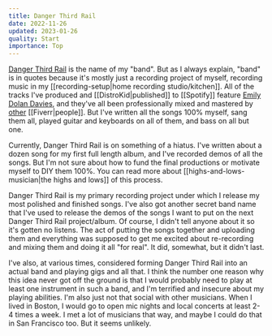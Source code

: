 ```yaml
---
title: Danger Third Rail
date: 2022-11-26
updated: 2023-01-26
quality: Start
importance: Top
---
```


[Danger Third Rail](https://dangerthirdrail.com) is the name of my "band". But as I always explain, "band" is in quotes because it's mostly just a recording project of myself, recording music in my [[recording-setup|home recording studio/kitchen]]. All of the tracks I've produced and [[DistroKid|published]] to [[Spotify]] feature [Emily Dolan Davies](https://emilydrums.com/), and they've all been professionally mixed and mastered by [other](https://soundbetter.com) [[Fiverr|people]]. But I've written all the songs 100% myself, sang them all, played guitar and keyboards on all of them, and bass on all but one.

Currently, Danger Third Rail is on something of a hiatus. I've written about a dozen song for my first full length album, and I've recorded demos of all the songs. But I'm not sure about how to fund the final productions or motivate myself to DIY them 100%. You can read more about [[highs-and-lows-musician|the highs and lows]] of this process.

Danger Third Rail is my primary recording project under which I release my most polished and finished songs. I've also got another secret band name that I've used to release the demos of the songs I want to put on the next Danger Third Rail project/album. Of course, I didn't tell anyone about it so it's gotten no listens. The act of putting the songs together and uploading them and everything was supposed to get me excited about re-recording and mixing them and doing it all "for real". It did, somewhat, but it didn't last.

I've also, at various times, considered forming Danger Third Rail into an actual band and playing gigs and all that. I think the number one reason why this idea never got off the ground is that I would probably need to play at least one instrument in such a band, and I'm terrified and insecure about my playing abilities. I'm also just not that social with other musicians. When I lived in Boston, I would go to open mic nights and local concerts at least 2-4 times a week. I met a lot of musicians that way, and maybe I could do that in San Francisco too. But it seems unlikely.